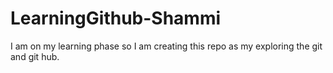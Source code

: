 # LearningGithub-Shammi
I am on my learning phase so I am creating  this repo  as my exploring the git and git hub.
